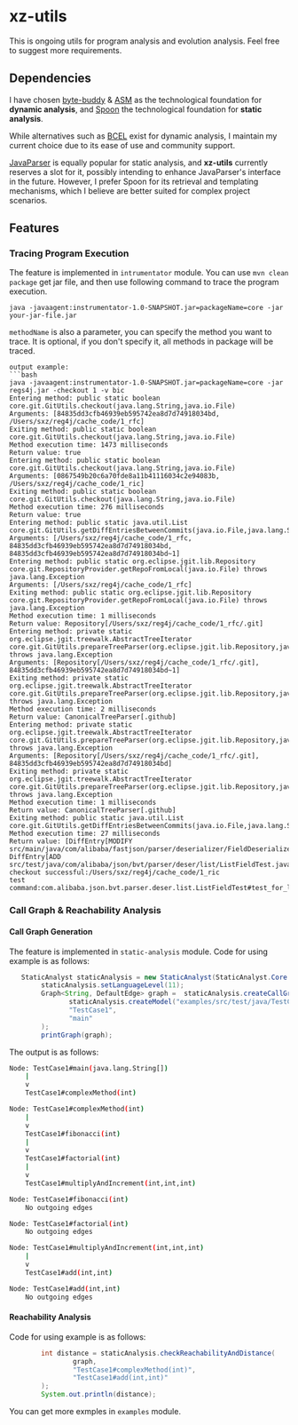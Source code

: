 # xz-utils
This is ongoing utils for program analysis and evolution analysis. Feel free to suggest more requirements.

## Dependencies
I have chosen [byte-buddy](https://github.com/raphw/byte-buddy) & [ASM](https://asm.ow2.io/) as the technological foundation for **dynamic analysis**, and [Spoon](https://github.com/INRIA/spoon.git) the technological foundation for **static analysis**.

While alternatives such as [BCEL](https://github.com/apache/commons-bcel.git) exist for dynamic analysis, I maintain my current choice due to its ease of use and community support.

[JavaParser](https://github.com/javaparser/javaparser) is equally popular for static analysis, and **xz-utils** currently reserves a slot for it, possibly intending to enhance JavaParser's interface in the future. However, I prefer Spoon for its retrieval and templating mechanisms, which I believe are better suited for complex project scenarios.


## Features
### Tracing Program Execution
The feature is implemented in ``intrumentator`` module. You can use ``mvn clean package`` get jar file, 
and then use following command to trace the program execution.
```
java -javaagent:instrumentator-1.0-SNAPSHOT.jar=packageName=core -jar your-jar-file.jar
```

``methodName`` is also a parameter, you can specify the method you want to trace. It is optional, if you don't specify it, all methods in
 package will be traced. 
```
output example:
```bash
java -javaagent:instrumentator-1.0-SNAPSHOT.jar=packageName=core -jar regs4j.jar -checkout 1 -v bic
Entering method: public static boolean core.git.GitUtils.checkout(java.lang.String,java.io.File)
Arguments: [84835dd3cfb46939eb595742ea8d7d74918034bd, /Users/sxz/reg4j/cache_code/1_rfc]
Exiting method: public static boolean core.git.GitUtils.checkout(java.lang.String,java.io.File)
Method execution time: 1473 milliseconds
Return value: true
Entering method: public static boolean core.git.GitUtils.checkout(java.lang.String,java.io.File)
Arguments: [0867549b20c6a70fde8a11b41116034c2e94083b, /Users/sxz/reg4j/cache_code/1_ric]
Exiting method: public static boolean core.git.GitUtils.checkout(java.lang.String,java.io.File)
Method execution time: 276 milliseconds
Return value: true
Entering method: public static java.util.List core.git.GitUtils.getDiffEntriesBetweenCommits(java.io.File,java.lang.String,java.lang.String)
Arguments: [/Users/sxz/reg4j/cache_code/1_rfc, 84835dd3cfb46939eb595742ea8d7d74918034bd, 84835dd3cfb46939eb595742ea8d7d74918034bd~1]
Entering method: public static org.eclipse.jgit.lib.Repository core.git.RepositoryProvider.getRepoFromLocal(java.io.File) throws java.lang.Exception
Arguments: [/Users/sxz/reg4j/cache_code/1_rfc]
Exiting method: public static org.eclipse.jgit.lib.Repository core.git.RepositoryProvider.getRepoFromLocal(java.io.File) throws java.lang.Exception
Method execution time: 1 milliseconds
Return value: Repository[/Users/sxz/reg4j/cache_code/1_rfc/.git]
Entering method: private static org.eclipse.jgit.treewalk.AbstractTreeIterator core.git.GitUtils.prepareTreeParser(org.eclipse.jgit.lib.Repository,java.lang.String) throws java.lang.Exception
Arguments: [Repository[/Users/sxz/reg4j/cache_code/1_rfc/.git], 84835dd3cfb46939eb595742ea8d7d74918034bd~1]
Exiting method: private static org.eclipse.jgit.treewalk.AbstractTreeIterator core.git.GitUtils.prepareTreeParser(org.eclipse.jgit.lib.Repository,java.lang.String) throws java.lang.Exception
Method execution time: 2 milliseconds
Return value: CanonicalTreeParser[.github]
Entering method: private static org.eclipse.jgit.treewalk.AbstractTreeIterator core.git.GitUtils.prepareTreeParser(org.eclipse.jgit.lib.Repository,java.lang.String) throws java.lang.Exception
Arguments: [Repository[/Users/sxz/reg4j/cache_code/1_rfc/.git], 84835dd3cfb46939eb595742ea8d7d74918034bd]
Exiting method: private static org.eclipse.jgit.treewalk.AbstractTreeIterator core.git.GitUtils.prepareTreeParser(org.eclipse.jgit.lib.Repository,java.lang.String) throws java.lang.Exception
Method execution time: 1 milliseconds
Return value: CanonicalTreeParser[.github]
Exiting method: public static java.util.List core.git.GitUtils.getDiffEntriesBetweenCommits(java.io.File,java.lang.String,java.lang.String)
Method execution time: 27 milliseconds
Return value: [DiffEntry[MODIFY src/main/java/com/alibaba/fastjson/parser/deserializer/FieldDeserializer.java], DiffEntry[ADD src/test/java/com/alibaba/json/bvt/parser/deser/list/ListFieldTest.java]]
checkout successful:/Users/sxz/reg4j/cache_code/1_ric
test command:com.alibaba.json.bvt.parser.deser.list.ListFieldTest#test_for_list
```
### Call Graph & Reachability Analysis
#### Call Graph Generation
The feature is implemented in ``static-analysis`` module. Code for using example is as follows:
```java
   StaticAnalyst staticAnalysis = new StaticAnalyst(StaticAnalyst.Core.SPOON);
        staticAnalysis.setLanguageLevel(11);
        Graph<String, DefaultEdge> graph =  staticAnalysis.createCallGraphFrom(
               staticAnalysis.createModel("examples/src/test/java/TestCase1.java"),
               "TestCase1",
               "main"
        );
        printGraph(graph);
```
The output is as follows:
```bash
Node: TestCase1#main(java.lang.String[])
    |
    v
    TestCase1#complexMethod(int)

Node: TestCase1#complexMethod(int)
    |
    v
    TestCase1#fibonacci(int)
    |
    v
    TestCase1#factorial(int)
    |
    v
    TestCase1#multiplyAndIncrement(int,int,int)

Node: TestCase1#fibonacci(int)
    No outgoing edges

Node: TestCase1#factorial(int)
    No outgoing edges

Node: TestCase1#multiplyAndIncrement(int,int,int)
    |
    v
    TestCase1#add(int,int)

Node: TestCase1#add(int,int)
    No outgoing edges
```
#### Reachability Analysis
Code for using example is as follows:
```java
        int distance = staticAnalysis.checkReachabilityAndDistance(
                graph,
                "TestCase1#complexMethod(int)",
                "TestCase1#add(int,int)"
        );
        System.out.println(distance);
```
You can get more exmples in ``examples`` module.
